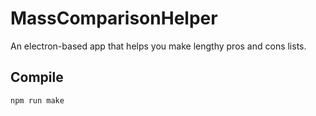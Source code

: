 # MassComparisonHelper
An electron-based app that helps you make lengthy pros and cons lists.

## Compile
`npm run make`
